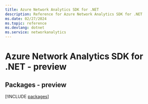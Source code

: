 ```yaml
---
title: Azure Network Analytics SDK for .NET
description: Reference for Azure Network Analytics SDK for .NET
ms.date: 02/27/2024
ms.topic: reference
ms.devlang: dotnet
ms.service: networkanalytics
---
```

# Azure Network Analytics SDK for .NET - preview
## Packages - preview
[!INCLUDE [packages](network-analytics-index.md)]